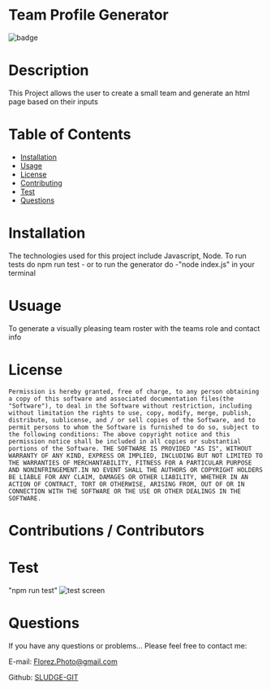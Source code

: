# Team Profile Generator

  ![badge](https://img.shields.io/badge/License-MIT-Green)

# Description
This Project allows the user to create a small team and generate an html page based on their inputs

# Table of Contents

* [Installation](#Installation)
* [Usage](#Usage)
* [License](#License)
* [Contributing](#Contributions-/-Contributors)
* [Test](#Test)
* [Questions](#Questions)
 
# Installation
The technologies used for this project include Javascript, Node. To run tests do npm run test - or to run the generator do -"node index.js" in your terminal


# Usuage
To generate a visually pleasing team roster with the teams role and contact info

# License
    Permission is hereby granted, free of charge, to any person obtaining a copy of this software and associated documentation files(the "Software"), to deal in the Software without restriction, including without limitation the rights to use, copy, modify, merge, publish, distribute, sublicense, and / or sell copies of the Software, and to permit persons to whom the Software is furnished to do so, subject to the following conditions: The above copyright notice and this permission notice shall be included in all copies or substantial portions of the Software. THE SOFTWARE IS PROVIDED "AS IS", WITHOUT WARRANTY OF ANY KIND, EXPRESS OR IMPLIED, INCLUDING BUT NOT LIMITED TO THE WARRANTIES OF MERCHANTABILITY, FITNESS FOR A PARTICULAR PURPOSE AND NONINFRINGEMENT.IN NO EVENT SHALL THE AUTHORS OR COPYRIGHT HOLDERS BE LIABLE FOR ANY CLAIM, DAMAGES OR OTHER LIABILITY, WHETHER IN AN ACTION OF CONTRACT, TORT OR OTHERWISE, ARISING FROM, OUT OF OR IN CONNECTION WITH THE SOFTWARE OR THE USE OR OTHER DEALINGS IN THE SOFTWARE.

# Contributions / Contributors


# Test
"npm run test"
![test screen](https://user-images.githubusercontent.com/67348654/116315543-4d4fff80-a776-11eb-9600-9a09137de49b.jpg)

# Questions
If you have any questions or problems... Please feel free to contact me:

E-mail: Florez.Photo@gmail.com        

Github: [SLUDGE-GIT](https://github.com/SLUDGE-GIT)
